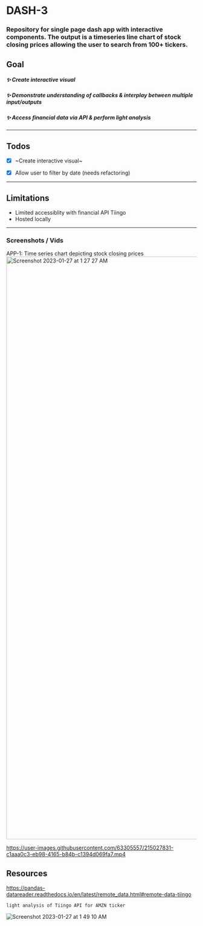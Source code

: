 # DASH-3

### Repository for single page dash app with interactive components. The output is a timeseries line chart of stock closing prices allowing the user to search from 100+ tickers. 

## Goal
##### :sparkles: Create interactive visual 
##### :sparkles: Demonstrate understanding of callbacks & interplay between multiple input/outputs
##### :sparkles: Access financial data via API & perform light analysis

---
## Todos
- [X] ~Create interactive visual~
* [X] Allow user to filter by date (needs refactoring)
---
## Limitations
- Limited accessiblity with financial API Tiingo
- Hosted locally
---

### Screenshots / Vids

APP-1: Time series chart depicting stock closing prices
<img width="1538" alt="Screenshot 2023-01-27 at 1 27 27 AM" src="https://user-images.githubusercontent.com/63305557/215027344-5f60b643-dfd5-428e-b7fd-1fb7d34fb1e7.png">

https://user-images.githubusercontent.com/63305557/215027831-c1aaa0c3-eb98-4165-b84b-c1394d069fa7.mp4

## Resources 
  https://pandas-datareader.readthedocs.io/en/latest/remote_data.html#remote-data-tiingo

    light analysis of Tiingo API for AMZN ticker
![Screenshot 2023-01-27 at 1 49 10 AM](https://user-images.githubusercontent.com/63305557/215026194-a61a441f-121b-4880-96c9-a427ec077134.png)
